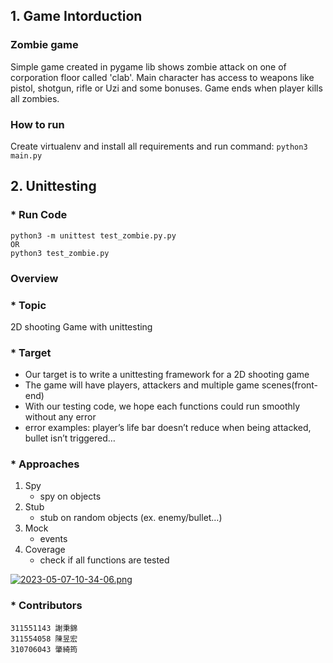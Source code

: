 
## 1. Game Intorduction

### Zombie game
Simple game created in pygame lib shows zombie attack on one of corporation floor called 'clab'. Main character has access to weapons like pistol, shotgun, rifle or Uzi and some bonuses. Game ends when player kills all zombies. 


### How to run

Create virtualenv and install all requirements and run command:
`python3 main.py`



## 2. Unittesting 

### * Run Code

    python3 -m unittest test_zombie.py.py
    OR
    python3 test_zombie.py


### Overview

### * Topic

2D shooting Game with unittesting


### * Target

- Our target is to write a unittesting framework for a 2D shooting game
- The game will have players, attackers and multiple game scenes(front-end)
- With our testing code, we hope each functions could run smoothly without any error
- error examples: player’s life bar doesn’t reduce when being attacked, bullet isn’t triggered…



### * Approaches

1. Spy
    - spy on objects
2. Stub
    - stub on random objects (ex. enemy/bullet…)
3. Mock
    - events
4. Coverage
    - check if all functions are tested




[![2023-05-07-10-34-06.png](https://i.postimg.cc/G2TTqKx0/2023-05-07-10-34-06.png)](https://postimg.cc/xJYddKZg)




### * Contributors

    311551143 謝秉錦
    311554058 陳昱宏
    310706043 肇綺筠

